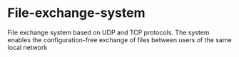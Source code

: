 # File-exchange-system
File exchange system based on UDP and TCP protocols. The system enables the configuration-free exchange of files between users of the same local network 

